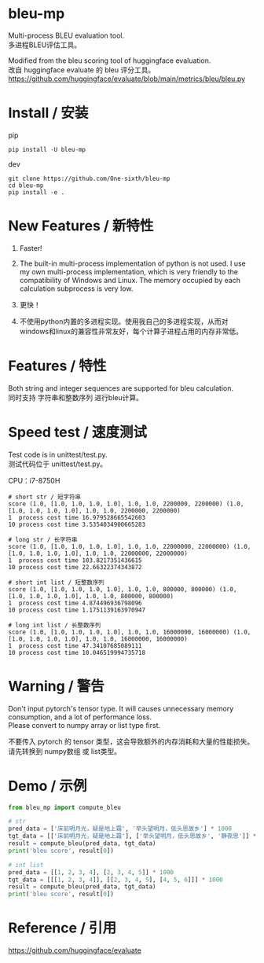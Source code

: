 # bleu-mp

Multi-process BLEU evaluation tool.  
多进程BLEU评估工具。  

Modified from the bleu scoring tool of huggingface evaluation.  
改自 huggingface evaluate 的 bleu 评分工具。  
https://github.com/huggingface/evaluate/blob/main/metrics/bleu/bleu.py  

# Install / 安装
pip
```
pip install -U bleu-mp
```

dev
```
git clone https://github.com/One-sixth/bleu-mp
cd bleu-mp
pip install -e .
```

# New Features / 新特性
1. Faster!  
2. The built-in multi-process implementation of python is not used. I use my own multi-process implementation, which is very friendly to the compatibility of Windows and Linux. The memory occupied by each calculation subprocess is very low.  

1. 更快！  
2. 不使用python内置的多进程实现。使用我自己的多进程实现，从而对windows和linux的兼容性非常友好，每个计算子进程占用的内存非常低。  

# Features / 特性
Both string and integer sequences are supported for bleu calculation.  
同时支持 字符串和整数序列 进行bleu计算。  

# Speed test / 速度测试
Test code is in unittest/test.py.  
测试代码位于 unittest/test.py。  

CPU：i7-8750H
```
# short str / 短字符串
score (1.0, [1.0, 1.0, 1.0, 1.0], 1.0, 1.0, 2200000, 2200000) (1.0, [1.0, 1.0, 1.0, 1.0], 1.0, 1.0, 2200000, 2200000)
1  process cost time 16.979528665542603
10 process cost time 3.5354034900665283

# long str / 长字符串
score (1.0, [1.0, 1.0, 1.0, 1.0], 1.0, 1.0, 22000000, 22000000) (1.0, [1.0, 1.0, 1.0, 1.0], 1.0, 1.0, 22000000, 22000000)
1  process cost time 103.8217351436615
10 process cost time 22.66322374343872

# short int list / 短整数序列
score (1.0, [1.0, 1.0, 1.0, 1.0], 1.0, 1.0, 800000, 800000) (1.0, [1.0, 1.0, 1.0, 1.0], 1.0, 1.0, 800000, 800000)
1  process cost time 4.874496936798096
10 process cost time 1.1751139163970947

# long int list / 长整数序列
score (1.0, [1.0, 1.0, 1.0, 1.0], 1.0, 1.0, 16000000, 16000000) (1.0, [1.0, 1.0, 1.0, 1.0], 1.0, 1.0, 16000000, 16000000)
1  process cost time 47.34107685089111
10 process cost time 10.046519994735718

```

# Warning / 警告
Don't input pytorch's tensor type. It will causes unnecessary memory consumption, and a lot of performance loss.  
Please convert to numpy array or list type first.  

不要传入 pytorch 的 tensor 类型，这会导致额外的内存消耗和大量的性能损失。  
请先转换到 numpy数组 或 list类型。  

# Demo / 示例
```python
from bleu_mp import compute_bleu

# str
pred_data = ['床前明月光，疑是地上霜', '举头望明月，低头思故乡'] * 1000
tgt_data = [['床前明月光，疑是地上霜'], ['举头望明月，低头思故乡', '静夜思']] * 1000
result = compute_bleu(pred_data, tgt_data)
print('bleu score', result[0])

# int list
pred_data = [[1, 2, 3, 4], [2, 3, 4, 5]] * 1000
tgt_data = [[[1, 2, 3, 4]], [[2, 3, 4, 5], [4, 5, 6]]] * 1000
result = compute_bleu(pred_data, tgt_data)
print('bleu score', result[0])
```

# Reference / 引用
https://github.com/huggingface/evaluate